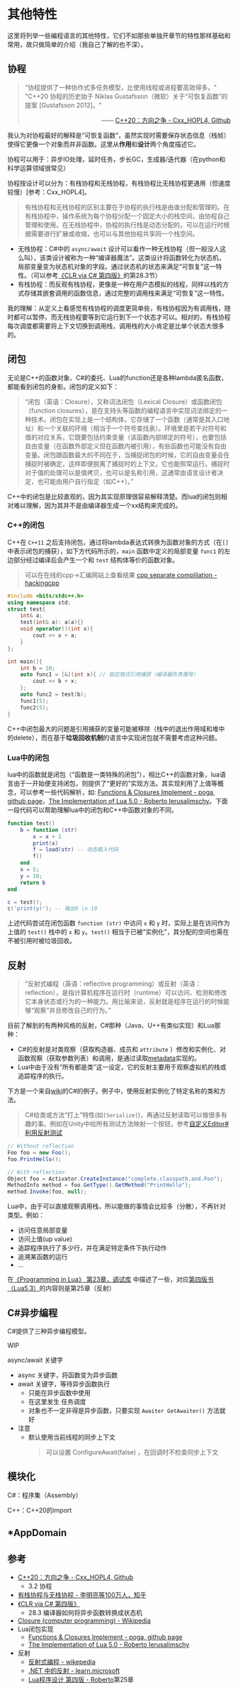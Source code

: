 # 其他特性

这里将列举一些编程语言的其他特性，它们不如那些单独开章节的特性那样基础和常用，故只做简单的介绍（我自己了解的也不深）。

## 协程

> "协程提供了一种协作式多任务模型，比使用线程或进程要高效得多。" 
<br> "C++20 协程的历史始于 Niklas Gustafsson（微软）关于“可恢复函数”的提案 [Gustafsson 2012]。" <br> <div style="text-align: right;"> —— [C++20：方向之争 - Cxx_HOPL4, Github](https://github.com/Cpp-Club/Cxx_HOPL4_zh/blob/main/09.md) </div>

我认为对协程最好的解释是“可恢复函数”，虽然实现时需要保存状态信息（栈帧）使得它更像一个对象而并非函数。这里从**作用**和**设计**两个角度描述它。

协程可以用于：异步IO处理，延时任务，步长GC，生成器/迭代器（在python和科学运算领域很常见）

协程按设计可以分为：有栈协程和无栈协程，有栈协程比无栈协程更通用（但速度较慢）[参考：Cxx_HOPL4]。
> 有栈协程和无栈协程的区别主要在于协程的执行栈是由谁分配和管理的。在有栈协程中，操作系统为每个协程分配一个固定大小的栈空间，由协程自己管理和使用。在无栈协程中，协程的执行栈是动态分配的，可以在运行时根据需要进行扩展或收缩，也可以与其他协程共享同一个栈空间。

- 无栈协程：C#中的 `async/await` 设计可以看作一种无栈协程（但一般没人这么叫），该类设计被称为一种“编译器魔法”。这类设计将函数转化为状态机，局部变量变为状态机对象的字段。通过状态机的状态来满足“可恢复”这一特性。（可以参考[《CLR via C# 第四版》](https://book.douban.com/subject/26285940)的第28.3节）
- 有栈协程：而反观有栈协程，更像是一种在用户态模拟的线程，同样以栈的方式存储其嵌套调用的函数信息，通过完整的调用栈来满足“可恢复”这一特性。

我的理解：从定义上看感觉有栈协程的调度更简单些，有栈协程因为有调用栈，随时都可以暂停，而无栈协程要等到它运行到下一个状态才可以。相对的，有栈协程每次调度都需要将上下文切换到调用栈，调用栈的大小肯定是比单个状态大很多的。

## 闭包

无论是C++的函数对象、C#的委托、Lua的function还是各种lambda匿名函数，都能看到闭包的身影。闭包的定义如下：

> “闭包（英语：Closure），又称词法闭包（Lexical Closure）或函数闭包（function closures），是在支持头等函数的编程语言中实现词法绑定的一种技术。闭包在实现上是一个结构体，它存储了一个函数（通常是其入口地址）和一个关联的环境（相当于一个符号查找表）。环境里是若干对符号和值的对应关系，它既要包括约束变量（该函数内部绑定的符号），也要包括自由变量（在函数外部定义但在函数内被引用），有些函数也可能没有自由变量。闭包跟函数最大的不同在于，当捕捉闭包的时候，它的自由变量会在捕捉时被确定，这样即便脱离了捕捉时的上下文，它也能照常运行。捕捉时对于值的处理可以是值拷贝，也可以是名称引用，这通常由语言设计者决定，也可能由用户自行指定（如C++）。”

C++中的闭包是比较直观的，因为其实现原理很容易解释清楚。而lua的闭包则相对难以理解，因为其并不是由编译器生成一个xx结构来完成的。

### C++的闭包

C++在 `C++11` 之后支持闭包，通过将lambda表达式转换为函数对象的方式（在`[]`中表示闭包的捕获），如下方代码所示的，`main` 函数中定义的局部变量 `func1` 的左边部分经过编译后会产生一个和 `test` 结构体等价的函数对象。
> 可以在在线的cpp->汇编网站上查看结果 [cpp separate complilation - hackingcpp](https://hackingcpp.com/cpp/lang/separate_compilation.html)
 
```cpp
#include <bits/stdc++.h>
using namespace std;
struct test{
    int& a;
    test(int& a): a(a){}
    void operator()(int x){
        cout << x + a;
    }
};

int main(){
    int b = 10;
    auto func1 = [&](int x){ // 指定隐式引用捕获（编译器负责推导）
        cout << b + x;
    };
    auto func2 = test(b);
    func1(5);
    func2(5);
}
```

C++中闭包最大的问题是引用捕获的变量可能被移除（栈中的退出作用域和堆中的delete），而在基于**垃圾回收机制**的语言中实现闭包就不需要考虑这种问题。

### Lua中的闭包

lua中的函数就是闭包（“函数是一类特殊的闭包”），相比C++的函数对象，lua语言由于一开始便支持闭包，则提供了“更好的”实现方法。其实现利用了上值等概念，可以参考一些代码解析，如: [Functions & Closures Implement - poga, github page](https://poga.github.io/lua53-notes/function_closure.html)，[The Implementation of Lua 5.0 - Roberto Ierusalimschy](https://www.jucs.org/jucs_11_7/the_implementation_of_lua/jucs_11_7_1159_1176_defigueiredo.html)。下面一段代码可以帮助理解lua中的闭包和C++中函数对象的不同。

```lua
function test()
    b = function (str)
        x = x + 1
        print(x)
        f = load(str) -- 动态载入代码
        f()
    end
    x = 5;
    y = 10;
    return b
end

c = test();
c('print(y)'); -- 输出6 \n 10
```

上述代码尝试在闭包函数 `function (str)` 中访问 `x` 和 `y` 时，实际上是在访问作为上值的 `test()` 栈中的 `x` 和 `y`。`test()` 相当于已被“实例化”，其分配的空间也需在不被引用时被垃圾回收。

## 反射

> “反射式编程（英语：reflective programming）或反射（英语：reflection），是指计算机程序在运行时（runtime）可以访问、检测和修改它本身状态或行为的一种能力。用比喻来说，反射就是程序在运行的时候能够“观察”并且修改自己的行为。”

目前了解到的有两种风格的反射，C#那种（Java、U++有类似实现）和Lua那种：
- C#的反射是对类观察（获取构造器、成员和 `attribute` ）修改和实例化、对函数观察（获取参数列表）和调用，是通过读取[metadata](./CompileCsharp.md#metadata)实现的。
- Lua中由于没有“所有都是类”这一设定，它的反射主要用于观察虚拟机的栈或追踪程序的执行。

下方是一个来自[wiki](https://zh.wikipedia.org/wiki/%E5%8F%8D%E5%B0%84%E5%BC%8F%E7%BC%96%E7%A8%8B#C#)的C#的例子。例子中，使用反射实例化了特定名称的类和方法。
> C#给类或方法“打上”特性(如`[Serialize]`)，再通过反射读取可以做很多有趣的事。例如在Unity中给所有测试方法映射一个按钮，参考[自定义Editor#利用反射测试](../UnityComponent/CustomEditor.md#例子-用反射-reflect-和特性-attribute-来测试)

```csharp
// Without reflection
Foo foo = new Foo();
foo.PrintHello();

// With reflection
Object foo = Activator.CreateInstance("complete.classpath.and.Foo");
MethodInfo method = foo.GetType().GetMethod("PrintHello");
method.Invoke(foo, null);
```

Lua中，由于可以直接观察调用栈，所以能做的事情会比较多（分散），不再针对类型。例如：
- 访问任意局部变量
- 访问上值(up value)
- 追踪程序执行了多少行，并在满足特定条件下执行动作
- 追溯某函数的运行
- ...

在[《Programming in Lua》 第23章，调试库](https://www.lua.org/pil/23.html) 中描述了一些，对应[第四版书（Lua5.3）](https://www.lua.org/pil/)的内容则是第25章（反射）


## C#异步编程

C#提供了三种异步编程模型。

WIP

async/await 关键字
- async 关键字，将函数变为异步函数
- await 关键字，等待异步函数执行
    - 只能在异步函数中使用
    - 在这里发生 任务调度
    - 对象也不一定非得是异步函数，只要实现 `Awaiter GetAwaiter()` 方法就好
- 注意
    - 默认使用当前线程的同步上下文
        > 可以设置  ConfigureAwait(false) ，在回调时不检查同步上下文
    

## 模块化
C#：程序集（Assembly）

C++：C++20的import

## *AppDomain

## 参考
- [C++20：方向之争 - Cxx_HOPL4, Github](https://github.com/Cpp-Club/Cxx_HOPL4_zh/blob/main/09.md)
    - 3.2 协程
- [有栈协程与无栈协程 - 李明亮等100万人，知乎](https://zhuanlan.zhihu.com/p/330606651)
- [《CLR via C# 第四版》](https://book.douban.com/subject/26285940)
    - 28.3 编译器如何将异步函数转换成状态机
- [Closure (computer programming) - Wikipedia](https://en.wikipedia.org/wiki/Closure_(computer_programming))
- Lua闭包实现
    - [Functions & Closures Implement - poga, github page](https://poga.github.io/lua53-notes/function_closure.html)
    - [The Implementation of Lua 5.0 - Roberto Ierusalimschy](https://www.jucs.org/jucs_11_7/the_implementation_of_lua/jucs_11_7_1159_1176_defigueiredo.html)
- 反射
    - [反射式编程 - wikepedia](https://zh.wikipedia.org/wiki/%E5%8F%8D%E5%B0%84%E5%BC%8F%E7%BC%96%E7%A8%8B#)
    - [.NET 中的反射 - learn.microsoft](https://learn.microsoft.com/zh-cn/dotnet/fundamentals/reflection/reflection)
    - [Lua程序设计 第四版 - Roberto](https://www.lua.org/pil/)第25章